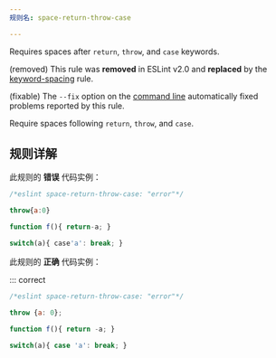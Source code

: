 ```yaml
---
规则名: space-return-throw-case

---
```


Requires spaces after `return`, `throw`, and `case` keywords.

(removed) This rule was **removed** in ESLint v2.0 and **replaced** by the [keyword-spacing](keyword-spacing) rule.

(fixable) The `--fix` option on the [command line](../user-guide/command-line-interface#--fix) automatically fixed problems reported by this rule.

Require spaces following `return`, `throw`, and `case`.

## 规则详解

此规则的 **错误** 代码实例：



```js
/*eslint space-return-throw-case: "error"*/

throw{a:0}

function f(){ return-a; }

switch(a){ case'a': break; }
```

此规则的 **正确** 代码实例：

::: correct

```js
/*eslint space-return-throw-case: "error"*/

throw {a: 0};

function f(){ return -a; }

switch(a){ case 'a': break; }
```
